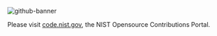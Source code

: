 

![github-banner](https://user-images.githubusercontent.com/5330387/183502751-f29645f1-ccb4-408b-be1d-c6ef31649345.png)

Please visit [code.nist.gov](https://code.nist.gov), the NIST Opensource Contributions Portal.





